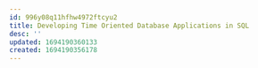 ```yaml
---
id: 996y08q11hfhw4972ftcyu2
title: Developing Time Oriented Database Applications in SQL
desc: ''
updated: 1694190360133
created: 1694190356178
---
```


